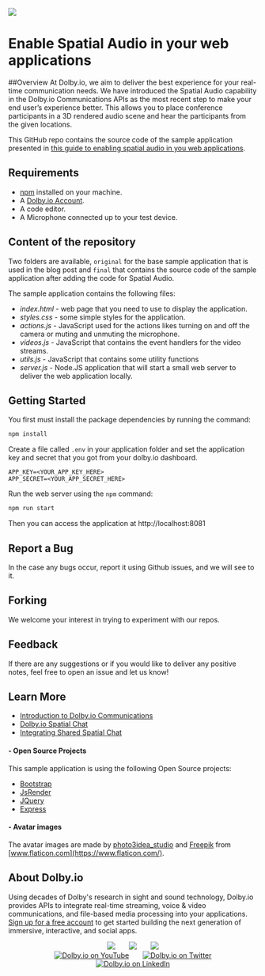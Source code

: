 ![](https://dolby.io/wp-content/uploads/2021/11/spatial-app-layout-2048x1161.png)
# Enable Spatial Audio in your web applications

##Overview
At Dolby.io, we aim to deliver the best experience for your real-time communication needs. We have introduced the Spatial Audio capability in the Dolby.io Communications APIs as the most recent step to make your end user’s experience better. This allows you to place conference participants in a 3D rendered audio scene and hear the participants from the given locations.

This GitHub repo contains the source code of the sample application presented in [this guide to enabling spatial audio in you web applications](https://dolby.io/blog/enabling-spatial-audio-in-your-web-applications/).

## Requirements
- [npm](https://www.npmjs.com/) installed on your machine.
- A [Dolby.io Account](https://dashboard.dolby.io/signup).
- A code editor.
- A Microphone connected up to your test device.

## Content of the repository

Two folders are available, `original` for the base sample application that is used in the blog post and `final` that contains the source code of the sample application after adding the code for Spatial Audio.

The sample application contains the following files:
- *index.html* - web page that you need to use to display the application.
- *styles.css* - some simple styles for the application.
- *actions.js* - JavaScript used for the actions likes turning on and off the camera or muting and unmuting the microphone.
- *videos.js* - JavaScript that contains the event handlers for the video streams.
- *utils.js* - JavaScript that contains some utility functions
- *server.js* - Node.JS application that will start a small web server to deliver the web application locally.

## Getting Started

You first must install the package dependencies by running the command:

```bash
npm install
```

Create a file called `.env` in your application folder and set the application key and secret that you got from your dolby.io dashboard.

```
APP_KEY=<YOUR_APP_KEY_HERE>
APP_SECRET=<YOUR_APP_SECRET_HERE>
```

Run the web server using the `npm` command:

```bash
npm run start
```

Then you can access the application at http://localhost:8081

## Report a Bug 
In the case any bugs occur, report it using Github issues, and we will see to it. 

## Forking
We welcome your interest in trying to experiment with our repos.

## Feedback 
If there are any suggestions or if you would like to deliver any positive notes, feel free to open an issue and let us know!

## Learn More
- [Introduction to Dolby.io Communications](https://docs.dolby.io/communications-apis/docs/overview-introduction)
- [Dolby.io Spatial Chat](https://docs.dolby.io/communications-apis/docs/guides-spatial-chat)
- [Integrating Shared Spatial Chat](https://docs.dolby.io/communications-apis/docs/guides-integrating-shared-spatial-chat)

#### - Open Source Projects

This sample application is using the following Open Source projects:
- [Bootstrap](https://getbootstrap.com)
- [JsRender](https://www.jsviews.com/)
- [JQuery](https://jquery.com)
- [Express](https://expressjs.com/)

#### - Avatar images

The avatar images are made by [photo3idea_studio](https://www.flaticon.com/authors/photo3idea-studio) and [Freepik](https://www.freepik.com) from [www.flaticon.com](https://www.flaticon.com/).

## About Dolby.io

Using decades of Dolby's research in sight and sound technology, Dolby.io provides APIs to integrate real-time streaming, voice & video communications, and file-based media processing into your applications. [Sign up for a free account](https://dashboard.dolby.io/signup/) to get started building the next generation of immersive, interactive, and social apps.

<div align="center">
  <a href="https://dolby.io/" target="_blank"><img src="https://img.shields.io/badge/Dolby.io-0A0A0A?style=for-the-badge&logo=dolby&logoColor=white"/></a>
&nbsp; &nbsp; &nbsp;
  <a href="https://docs.dolby.io/" target="_blank"><img src="https://img.shields.io/badge/Dolby.io-Docs-0A0A0A?style=for-the-badge&logoColor=white"/></a>
&nbsp; &nbsp; &nbsp;
  <a href="https://dolby.io/blog/category/developer/" target="_blank"><img src="https://img.shields.io/badge/Dolby.io-Blog-0A0A0A?style=for-the-badge&logoColor=white"/></a>
</div>

<div align="center">
&nbsp; &nbsp; &nbsp;
  <a href="https://youtube.com/@dolbyio" target="_blank"><img src="https://img.shields.io/badge/YouTube-red?style=flat-square&logo=youtube&logoColor=white" alt="Dolby.io on YouTube"/></a>
&nbsp; &nbsp; &nbsp; 
  <a href="https://twitter.com/dolbyio" target="_blank"><img src="https://img.shields.io/badge/Twitter-blue?style=flat-square&logo=twitter&logoColor=white" alt="Dolby.io on Twitter"/></a>
&nbsp; &nbsp; &nbsp;
  <a href="https://www.linkedin.com/company/dolbyio/" target="_blank"><img src="https://img.shields.io/badge/LinkedIn-0077B5?style=flat-square&logo=linkedin&logoColor=white" alt="Dolby.io on LinkedIn"/></a>
</div>